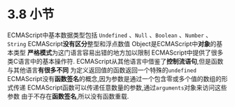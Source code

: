 # 3.8 小节

ECMAScript中基本数据类型包括 `Undefined` 、`Null` 、`Boolean` 、`Number` 、`String`
ECMAScript**没有区分**整型和浮点数值
Object是ECMAScript中**对象**的基本类型
**严格模式**为这门语言容易出错的地方加以限制
ECMAScript中提供了很多类C语言中的基本操作符.
ECMAScript从其他语言中借鉴了**控制流语句**,但是函数与其他语言**有很多不同**
为定义返回值的函数返回一个特殊的`undefined`
ECMAScript没有**函数签名**的概念,因为参数是通过一个包含零或多个值的数组的形式传递
ECMAScript函数可以传递任意数量的参数,通过`arguments`对象来访问这些参数
由于不存在**函数签名**,所以没有函数重载.
